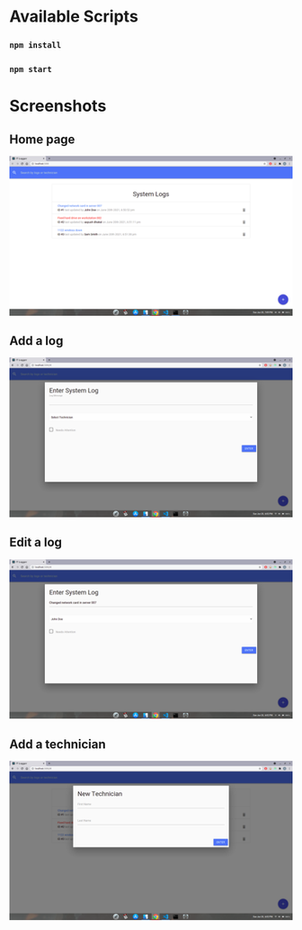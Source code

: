 # Available Scripts
### `npm install`
### `npm start`

# Screenshots

## Home page
![](https://github.com/aayush-dhakal/React-Redux-IT-Department-Logger-App/blob/master/screenshots/Home%20Page.png?raw=true)

## Add a log
![](https://github.com/aayush-dhakal/React-Redux-IT-Department-Logger-App/blob/master/screenshots/Add%20Log.png?raw=true)

## Edit a log
![](https://github.com/aayush-dhakal/React-Redux-IT-Department-Logger-App/blob/master/screenshots/Edit%20Log.png?raw=true)

## Add a technician
![](https://github.com/aayush-dhakal/React-Redux-IT-Department-Logger-App/blob/master/screenshots/Add%20Technician.png?raw=true)
